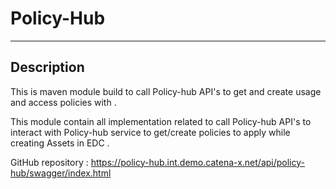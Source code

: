  # Policy-Hub
---
## Description
This is maven module build to call Policy-hub API's to get and create usage and access policies with .

This module contain all implementation related to call Policy-hub API's to interact with Policy-hub service to get/create policies to apply while creating Assets in EDC .
 
GitHub repository : https://policy-hub.int.demo.catena-x.net/api/policy-hub/swagger/index.html

